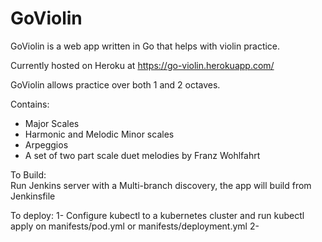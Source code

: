 # GoViolin

GoViolin is a web app written in Go that helps with violin practice.

Currently hosted on Heroku at https://go-violin.herokuapp.com/

GoViolin allows practice over both 1 and 2 octaves.

Contains:
* Major Scales
* Harmonic and Melodic Minor scales
* Arpeggios
* A set of two part scale duet melodies by Franz Wohlfahrt


To Build: <br />
Run Jenkins server with a Multi-branch discovery, the app will build from Jenkinsfile

To deploy:
1- Configure kubectl to a kubernetes cluster and run kubectl apply on manifests/pod.yml or manifests/deployment.yml
2- 
